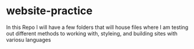 # website-practice

In this Repo I will have a few folders that will house files where I am testing out different methods to working with, styleing, and building sites with variosu languages